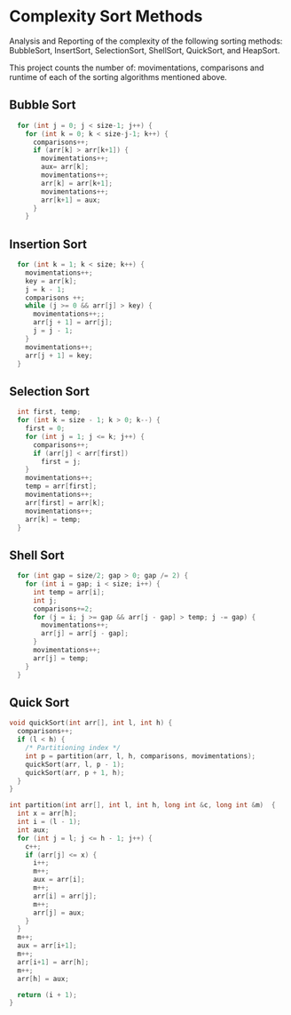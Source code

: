 # Complexity Sort Methods
Analysis and Reporting of the complexity of the following sorting methods: BubbleSort, InsertSort, SelectionSort, ShellSort, QuickSort, and HeapSort.

This project counts the number of: movimentations, comparisons and runtime of each of the sorting algorithms mentioned above.

## Bubble Sort
```cpp 
  for (int j = 0; j < size-1; j++) {
    for (int k = 0; k < size-j-1; k++) {
      comparisons++; 
      if (arr[k] > arr[k+1]) {
        movimentations++; 
        aux= arr[k];
        movimentations++;
        arr[k] = arr[k+1];
        movimentations++;
        arr[k+1] = aux; 
      }
    }
```

## Insertion Sort

```cpp
  for (int k = 1; k < size; k++) {  
    movimentations++;
    key = arr[k];  
    j = k - 1;
    comparisons ++;
    while (j >= 0 && arr[j] > key) {
      movimentations++;;  
      arr[j + 1] = arr[j];  
      j = j - 1;  
    }  
    movimentations++;
    arr[j + 1] = key;  
  }  
```

## Selection Sort

```cpp
  int first, temp;
  for (int k = size - 1; k > 0; k--) {
    first = 0;
    for (int j = 1; j <= k; j++) {
      comparisons++;
      if (arr[j] < arr[first])
        first = j;
    }
    movimentations++;
    temp = arr[first]; 
    movimentations++;
    arr[first] = arr[k];
    movimentations++;
    arr[k] = temp;
  }
```

## Shell Sort

```cpp
  for (int gap = size/2; gap > 0; gap /= 2) { 
    for (int i = gap; i < size; i++) { 
      int temp = arr[i]; 
      int j;
      comparisons+=2;             
      for (j = i; j >= gap && arr[j - gap] > temp; j -= gap) {
        movimentations++;
        arr[j] = arr[j - gap]; 
      }
      movimentations++;    
      arr[j] = temp; 
    } 
  } 
```

## Quick Sort
```cpp
void quickSort(int arr[], int l, int h) {
  comparisons++;
  if (l < h) { 
    /* Partitioning index */
    int p = partition(arr, l, h, comparisons, movimentations); 
    quickSort(arr, l, p - 1); 
    quickSort(arr, p + 1, h); 
  }
}

int partition(int arr[], int l, int h, long int &c, long int &m)  { 
  int x = arr[h]; 
  int i = (l - 1); 
  int aux;
  for (int j = l; j <= h - 1; j++) { 
    c++;
    if (arr[j] <= x) { 
      i++; 
      m++;
      aux = arr[i];
      m++;
      arr[i] = arr[j];
      m++;
      arr[j] = aux; 
    } 
  } 
  m++;
  aux = arr[i+1];
  m++;
  arr[i+1] = arr[h];
  m++;
  arr[h] = aux;

  return (i + 1); 
} 
```